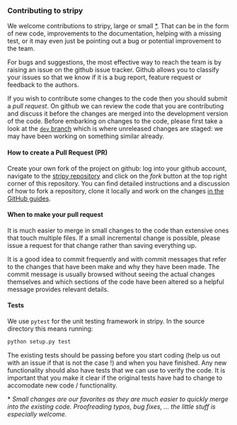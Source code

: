 ### Contributing to stripy

We welcome contributions to stripy, large or small [*](#footnote1). That can be in the form of new code, improvements to the documentation, 
helping with a missing test, or it may even just be pointing out a bug or potential improvement to the team. 

For bugs and suggestions, the most effective way to reach the team is by raising an issue on the github issue tracker. Github
allows you to classify your issues so that we know if it is a bug report, feature request or feedback to the authors.

If you wish to contribute some changes to the code then you should submit a *pull request*. On github we can review the code that you are contributing and discuss it before the changes are merged into the development version of the code. Before embarking on changes to the code, please first take a look at the [`dev` branch](https://github.com/underworldcode/strip/tree/dev) which is where unreleased changes are staged: we may have 
been working on something similar already. 

#### How to create a Pull Request (PR)

Create your own fork of the project on github: log into your github account, navigate to the [stripy repository](https://github.com/underworldcode/strip/tree/dev)
and click on the *fork* button at the top right corner of this repository. You can find detailed instructions and a discussion of how to fork a repository, clone it locally and work on the changes
[in the GitHub guides](https://guides.github.com/activities/forking/). 

#### When to make your pull request

It is much easier to merge in small changes to the code than extensive ones that touch multiple files. If a small incremental change is possible, please issue a request for that change rather than saving everything up. 

It is a good idea to commit frequently and with commit messages that refer to the changes that have been make and why they have been made. The commit message is usually browsed without seeing the actual changes themselves and which sections of the code have been altered so a helpful message provides relevant details. 

#### Tests

We use `pytest` for the unit testing framework in stripy. In the source directory this means running:

```bash
python setup.py test
```

The existing tests should be passing before you start coding (help us out with an issue if that is not the case !) and when you have finished. Any new functionality should also have tests that we can use to verify the code. It is important that you make it clear if the original tests have had to change to accomodate new code / functionality.

<a name="footnote1">*</a> _Small changes are our favorites as they are much easier to quickly merge into the existing code. Proofreading typos, bug fixes, ... the little stuff is especially welcome._
